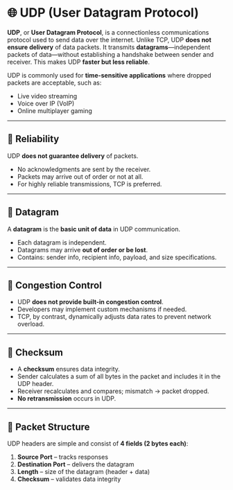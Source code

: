 # 🌐 UDP (User Datagram Protocol)

**UDP**, or **User Datagram Protocol**, is a connectionless communications protocol used to send data over the internet. Unlike TCP, UDP **does not ensure delivery** of data packets. It transmits **datagrams**—independent packets of data—without establishing a handshake between sender and receiver. This makes UDP **faster but less reliable**.  

UDP is commonly used for **time-sensitive applications** where dropped packets are acceptable, such as:  
- Live video streaming  
- Voice over IP (VoIP)  
- Online multiplayer gaming  

---

## 🔹 Reliability
UDP **does not guarantee delivery** of packets.  
- No acknowledgments are sent by the receiver.  
- Packets may arrive out of order or not at all.  
- For highly reliable transmissions, TCP is preferred.  

---

## 🔹 Datagram
A **datagram** is the **basic unit of data** in UDP communication.  
- Each datagram is independent.  
- Datagrams may arrive **out of order or be lost**.  
- Contains: sender info, recipient info, payload, and size specifications.  

---

## 🔹 Congestion Control
- UDP **does not provide built-in congestion control**.  
- Developers may implement custom mechanisms if needed.  
- TCP, by contrast, dynamically adjusts data rates to prevent network overload.  

---

## 🔹 Checksum
- A **checksum** ensures data integrity.  
- Sender calculates a sum of all bytes in the packet and includes it in the UDP header.  
- Receiver recalculates and compares; mismatch → packet dropped.  
- **No retransmission** occurs in UDP.  

---

## 🔹 Packet Structure
UDP headers are simple and consist of **4 fields (2 bytes each)**:  
1. **Source Port** – tracks responses  
2. **Destination Port** – delivers the datagram  
3. **Length** – size of the datagram (header + data)  
4. **Checksum** – validates data integrity  

